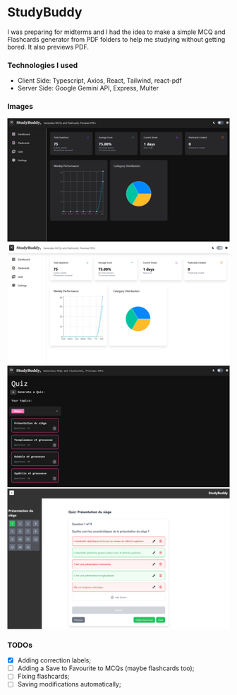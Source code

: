 # StudyBuddy

I was preparing for midterms and I had the idea to make a simple MCQ and Flashcards generator from PDF folders to help me studying without getting bored. It also previews PDF.

### Technologies I used

- Client Side: Typescript, Axios, React, Tailwind, react-pdf
- Server Side: Google Gemini API, Express, Multer

### Images

![dark](./images/dark.png)
![light](./images/light.png)
![quiz](./images/quiz.png)
![questions](./images/questions.png)

### TODOs

- [X] Adding correction labels;
- [ ] Adding a Save to Favourite to MCQs (maybe flashcards too);
- [ ] Fixing flashcards;
- [ ] Saving modifications automatically;
